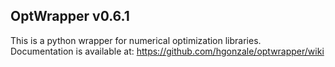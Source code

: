 OptWrapper v0.6.1
-----------------

This is a python wrapper for numerical optimization libraries. Documentation is available at:
https://github.com/hgonzale/optwrapper/wiki